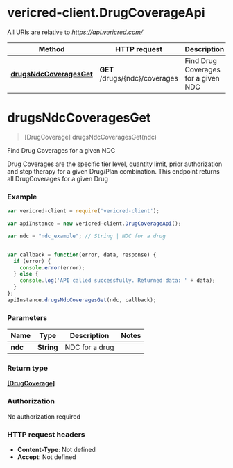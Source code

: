 # vericred-client.DrugCoverageApi

All URIs are relative to *https://api.vericred.com/*

Method | HTTP request | Description
------------- | ------------- | -------------
[**drugsNdcCoveragesGet**](DrugCoverageApi.md#drugsNdcCoveragesGet) | **GET** /drugs/{ndc}/coverages | Find Drug Coverages for a given NDC


<a name="drugsNdcCoveragesGet"></a>
# **drugsNdcCoveragesGet**
> [DrugCoverage] drugsNdcCoveragesGet(ndc)

Find Drug Coverages for a given NDC

Drug Coverages are the specific tier level, quantity limit, prior authorization
and step therapy for a given Drug/Plan combination.  This endpoint returns
all DrugCoverages for a given Drug



### Example
```javascript
var vericred-client = require('vericred-client');

var apiInstance = new vericred-client.DrugCoverageApi();

var ndc = "ndc_example"; // String | NDC for a drug


var callback = function(error, data, response) {
  if (error) {
    console.error(error);
  } else {
    console.log('API called successfully. Returned data: ' + data);
  }
};
apiInstance.drugsNdcCoveragesGet(ndc, callback);
```

### Parameters

Name | Type | Description  | Notes
------------- | ------------- | ------------- | -------------
 **ndc** | **String**| NDC for a drug | 

### Return type

[**[DrugCoverage]**](DrugCoverage.md)

### Authorization

No authorization required

### HTTP request headers

 - **Content-Type**: Not defined
 - **Accept**: Not defined

